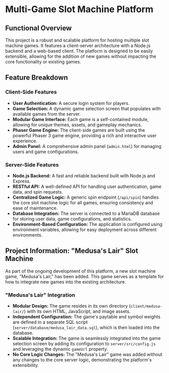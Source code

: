 # Multi-Game Slot Machine Platform

## Functional Overview

This project is a robust and scalable platform for hosting multiple slot machine games. It features a client-server architecture with a Node.js backend and a web-based client. The platform is designed to be easily extensible, allowing for the addition of new games without impacting the core functionality or existing games.

## Feature Breakdown

### Client-Side Features

- **User Authentication:** A secure login system for players.
- **Game Selection:** A dynamic game selection screen that populates with available games from the server.
- **Modular Game Interface:** Each game is a self-contained module, allowing for unique themes, assets, and gameplay mechanics.
- **Phaser Game Engine:** The client-side games are built using the powerful Phaser 3 game engine, providing a rich and interactive user experience.
- **Admin Panel:** A comprehensive admin panel (`admin.html`) for managing users and game configurations.

### Server-Side Features

- **Node.js Backend:** A fast and reliable backend built with Node.js and Express.
- **RESTful API:** A well-defined API for handling user authentication, game data, and spin requests.
- **Centralized Game Logic:** A generic spin endpoint (`/api/spin`) handles the core slot machine logic for all games, ensuring consistency and ease of maintenance.
- **Database Integration:** The server is connected to a MariaDB database for storing user data, game configurations, and statistics.
- **Environment-Based Configuration:** The application is configured using environment variables, allowing for easy deployment across different environments.

## Project Information: "Medusa's Lair" Slot Machine

As part of the ongoing development of this platform, a new slot machine game, "Medusa's Lair," has been added. This game serves as a template for how to integrate new games into the existing architecture.

### "Medusa's Lair" Integration

- **Modular Design:** The game resides in its own directory (`client/medusa-lair/`) with its own HTML, JavaScript, and image assets.
- **Independent Configuration:** The game's paytable and symbol weights are defined in a separate SQL script (`server/database/medusa_lair_data.sql`), which is then loaded into the database.
- **Scalable Integration:** The game is seamlessly integrated into the game selection screen by adding its configuration to `server/src/config.js` and leveraging the dynamic `gameUrl` property.
- **No Core Logic Changes:** The "Medusa's Lair" game was added without any changes to the core server logic, demonstrating the platform's extensibility.